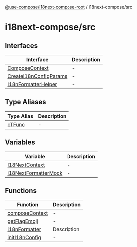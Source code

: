 [@use-compose/i18next-compose-root](../../index.md) / i18next-compose/src

# i18next-compose/src

## Interfaces

| Interface                                                      | Description |
| -------------------------------------------------------------- | ----------- |
| [ComposeContext](interfaces/ComposeContext.md)                 | -           |
| [Createi18nConfigParams](interfaces/Createi18nConfigParams.md) | -           |
| [I18nFormatterHelper](interfaces/I18nFormatterHelper.md)       | -           |

## Type Aliases

| Type Alias                       | Description |
| -------------------------------- | ----------- |
| [cTFunc](type-aliases/cTFunc.md) | -           |

## Variables

| Variable                                                  | Description |
| --------------------------------------------------------- | ----------- |
| [I18NextContext](variables/I18NextContext.md)             | -           |
| [i18NextFormatterMock](variables/i18NextFormatterMock.md) | -           |

## Functions

| Function                                      | Description |
| --------------------------------------------- | ----------- |
| [composeContext](functions/composeContext.md) | -           |
| [getFlagEmoji](functions/getFlagEmoji.md)     | -           |
| [i18nFormatter](functions/i18nFormatter.md)   | Description |
| [initI18nConfig](functions/initI18nConfig.md) | -           |
